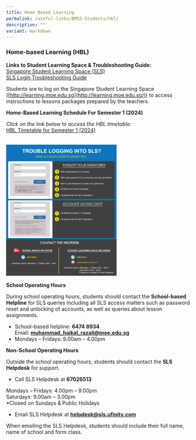 ```yaml
---
title: Home Based Learning
permalink: /useful-links/BMSS-Students/hbl/
description: ""
variant: markdown
---
```

### Home-based Learning (HBL)


**Links to Student Learning Space &amp; Troubleshooting Guide:**<br>
[Singapore Student Learning Space (SLS)](https://vle.learning.moe.edu.sg/login)<br>
[SLS Login Troubleshooting Guide](https://static.learning.moe.edu.sg/UserGuide/login-troubleshooting.html)  

Students are to log on the Singapore Student Learning Space ([http://learning.moe.edu.sg](http://learning.moe.edu.sg/)) to access instructions to lessons packages prepared by the teachers.

**Home-Based Learning Schedule For Semester 1 (2024)**

*Click on the link below to access the HBL timetable:*
<br>
[HBL Timetable for Semester 1 (2024)](/files/Sch_Website_HBL_Day_Schedule_2024_Sem_1.pdf)

<br>

<img src="/images/hbl.png" style="width:60%">

**School Operating Hours**

During school operating hours, students should contact the&nbsp;**School-based Helpline**&nbsp;for SLS queries including all SLS access matters such as password reset and unlocking of accounts, as well as queries about lesson assignments.

*   School-based helpline:&nbsp;**6474 8934**  
    Email:&nbsp;**muhammad_haikal_razali@moe.edu.sg**
*   Mondays – Fridays: 9.00am – 4.00pm

**Non-School Operating Hours**

Outside the school operating hours, students should contact the&nbsp;**SLS Helpdesk**&nbsp;for support.

*   Call SLS Helpdesk at&nbsp;**67026513**

Mondays – Fridays: 4.00pm – 9.00pm  
Saturdays: 9.00am – 3.00pm  
*Closed on Sundays &amp; Public Holidays

*   Email SLS Helpdesk at&nbsp;**helpdesk@sls.ufinity.com**

When emailing the SLS Helpdesk, students should include their full name, name of school and form class.